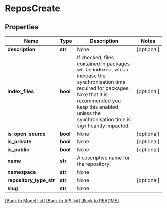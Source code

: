 # ReposCreate

## Properties
Name | Type | Description | Notes
------------ | ------------- | ------------- | -------------
**description** | **str** | None | [optional] 
**index_files** | **bool** | If checked, files contained in packages will be indexed, which increase the synchronisation time required for packages. Note that it is recommended you keep this enabled unless the synchronisation time is significantly impacted. | [optional] 
**is_open_source** | **bool** | None | [optional] 
**is_private** | **bool** | None | [optional] 
**is_public** | **bool** | None | [optional] 
**name** | **str** | A descriptive name for the repository. | 
**namespace** | **str** | None | 
**repository_type_str** | **str** | None | [optional] 
**slug** | **str** | None | 

[[Back to Model list]](../README.md#documentation-for-models) [[Back to API list]](../README.md#documentation-for-api-endpoints) [[Back to README]](../README.md)


